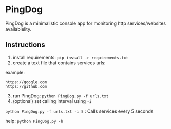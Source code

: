# PingDog
PingDog is a minimalistic console app for monitoring http services/websites availablelity.

## Instructions
1. install requirements: `pip install -r requirements.txt`
2. create a text file that contains services urls:

example:
```
https://google.com
https://github.com
```
3. run PingDog: `python PingDog.py -f urls.txt`
4. (optional) set calling interval using `-i`

`python PingDog.py -f urls.txt -i 5` : Calls services every 5 seconds

help: `python PingDog.py -h`
